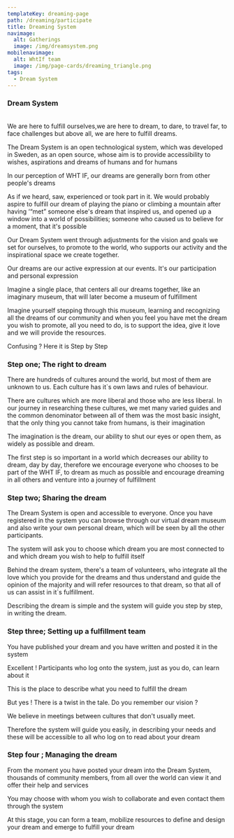 ```yaml
---
templateKey: dreaming-page
path: /dreaming/participate
title: Dreaming System
navimage:
  alt: Gatherings
  image: /img/dreamsystem.png
mobilenavimage:
  alt: WhtIf team
  image: /img/page-cards/dreaming_triangle.png
tags:
  - Dream System
---
```

### **Dream System**

\
We are here to fulfill ourselves,we are here to dream, to dare, to travel far, to face challenges but above all, we are here to fulfill dreams.

The Dream System is an open technological system, which was developed in Sweden, as an open source, whose aim is to provide accessibility to wishes, aspirations and dreams of humans and for humans

In our perception of WHT IF, our dreams are generally born from other people's dreams

As if we heard, saw, experienced or took part in it. We would probably aspire to fulfill our dream of playing the piano or climbing a mountain after having ‘“met” someone else's dream that inspired us, and opened up a window into a world of possibilities; someone who caused us to believe for a moment, that it's possible

Our Dream System went through adjustments for the vision and goals we set for ourselves, to promote to the world, who supports our activity and the inspirational space we create together.

Our dreams are our active expression at our events. It's our participation and personal expression

Imagine a single place, that centers all our dreams together, like an imaginary museum, that will later become a museum of fulfillment

Imagine yourself stepping through this museum, learning and recognizing all the dreams of our community and when you feel you have met the dream you wish to promote, all you need to do, is to support the idea, give it love and we will provide the resources.

Confusing ? Here it is Step by Step

### Step one; The right to dream

There are hundreds of cultures around the world, but most of them are unknown to us. Each culture has it`s own laws and rules of behaviour.

There are cultures which are more liberal and those who are less liberal. In our journey in researching these cultures, we met many varied guides and the common denominator between all of them was the most basic insight, that the only thing you cannot take from humans, is their imagination

The imagination is the dream, our ability to shut our eyes or open them, as widely as possible and dream.

The first step is so important in a world which decreases our ability to dream, day by day, therefore we encourage everyone who chooses to be part of the WHT IF, to dream as much as possible and encourage dreaming in all others and venture into a journey of fulfillment

### Step two; Sharing the dream

The Dream System is open and accessible to everyone. Once you have registered in the system you can browse through our virtual dream museum and also write your own personal dream, which will be seen by all the other participants.

The system will ask you to choose which dream you are most connected to and which dream you wish to help to fulfill itself

Behind the dream system, there's a team of volunteers, who integrate all the love which you provide for the dreams and thus understand and guide the opinion of the majority and will refer resources to that dream, so that all of us can assist in it`s fulfillment.

Describing the dream is simple and the system will guide you step by step, in writing the dream.

### Step three; Setting up a fulfillment team

You have published your dream and you have written and posted it in the system

Excellent ! Participants who log onto the system, just as you do, can learn about it

This is the place to describe what you need to fulfill the dream

But yes ! There is a twist in the tale. Do you remember our vision ?

We believe in meetings between cultures that don't usually meet.

Therefore the system will guide you easily, in describing your needs and these will be accessible to all who log on to read about your dream

### Step four ; Managing the dream

From the moment you have posted your dream into the Dream System, thousands of community members, from all over the world can view it and offer their help and services

You may choose with whom you wish to collaborate and even contact them through the system

At this stage, you can form a team, mobilize resources to define and design your dream and emerge to fulfill your dream